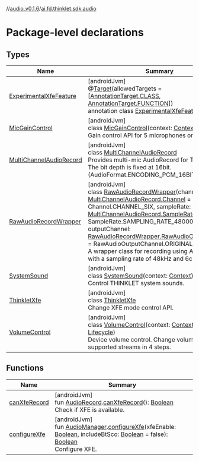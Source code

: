 //[audio_v0.1.6](../../index.md)/[ai.fd.thinklet.sdk.audio](index.md)

# Package-level declarations

## Types

| Name | Summary |
|---|---|
| [ExperimentalXfeFeature](-experimental-xfe-feature/index.md) | [androidJvm]<br>@[Target](https://kotlinlang.org/api/latest/jvm/stdlib/kotlin.annotation/-target/index.html)(allowedTargets = [[AnnotationTarget.CLASS](https://kotlinlang.org/api/latest/jvm/stdlib/kotlin.annotation/-annotation-target/-c-l-a-s-s/index.html), [AnnotationTarget.FUNCTION](https://kotlinlang.org/api/latest/jvm/stdlib/kotlin.annotation/-annotation-target/-f-u-n-c-t-i-o-n/index.html)])<br>annotation class [ExperimentalXfeFeature](-experimental-xfe-feature/index.md) |
| [MicGainControl](-mic-gain-control/index.md) | [androidJvm]<br>class [MicGainControl](-mic-gain-control/index.md)(context: [Context](https://developer.android.com/reference/kotlin/android/content/Context.html))<br>Gain control API for 5 microphones on THINKLET. |
| [MultiChannelAudioRecord](-multi-channel-audio-record/index.md) | [androidJvm]<br>class [MultiChannelAudioRecord](-multi-channel-audio-record/index.md)<br>Provides multi-mic AudioRecord for THINKLET The bit depth is fixed at 16bit. (AudioFormat.ENCODING_PCM_16BIT) |
| [RawAudioRecordWrapper](-raw-audio-record-wrapper/index.md) | [androidJvm]<br>class [RawAudioRecordWrapper](-raw-audio-record-wrapper/index.md)(channel: [MultiChannelAudioRecord.Channel](-multi-channel-audio-record/-channel/index.md) = Channel.CHANNEL_SIX, sampleRate: [MultiChannelAudioRecord.SampleRate](-multi-channel-audio-record/-sample-rate/index.md) = SampleRate.SAMPLING_RATE_48000, outputChannel: [RawAudioRecordWrapper.RawAudioOutputChannel](-raw-audio-record-wrapper/-raw-audio-output-channel/index.md) = RawAudioOutputChannel.ORIGINAL)<br>A wrapper class for recording using AudioRecord with a sampling rate of 48kHz and 6ch (5ch). |
| [SystemSound](-system-sound/index.md) | [androidJvm]<br>class [SystemSound](-system-sound/index.md)(context: [Context](https://developer.android.com/reference/kotlin/android/content/Context.html))<br>Control THINKLET system sounds. |
| [ThinkletXfe](-thinklet-xfe/index.md) | [androidJvm]<br>class [ThinkletXfe](-thinklet-xfe/index.md)<br>Change XFE mode control API. |
| [VolumeControl](-volume-control/index.md) | [androidJvm]<br>class [VolumeControl](-volume-control/index.md)(context: [Context](https://developer.android.com/reference/kotlin/android/content/Context.html), lifecycle: [Lifecycle](https://developer.android.com/reference/kotlin/androidx/lifecycle/Lifecycle.html))<br>Device volume control. Change volume of supported streams in 4 steps. |

## Functions

| Name | Summary |
|---|---|
| [canXfeRecord](can-xfe-record.md) | [androidJvm]<br>fun [AudioRecord](https://developer.android.com/reference/kotlin/android/media/AudioRecord.html).[canXfeRecord](can-xfe-record.md)(): [Boolean](https://kotlinlang.org/api/latest/jvm/stdlib/kotlin/-boolean/index.html)<br>Check if XFE is available. |
| [configureXfe](configure-xfe.md) | [androidJvm]<br>fun [AudioManager](https://developer.android.com/reference/kotlin/android/media/AudioManager.html).[configureXfe](configure-xfe.md)(xfeEnable: [Boolean](https://kotlinlang.org/api/latest/jvm/stdlib/kotlin/-boolean/index.html), includeBtSco: [Boolean](https://kotlinlang.org/api/latest/jvm/stdlib/kotlin/-boolean/index.html) = false): [Boolean](https://kotlinlang.org/api/latest/jvm/stdlib/kotlin/-boolean/index.html)<br>Configure XFE. |
